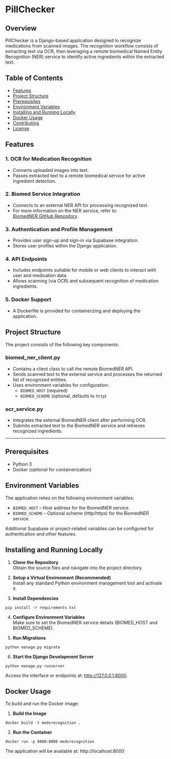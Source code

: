 # **PillChecker**

## Overview

PillChecker is a Django-based application designed to recognize medications from scanned images. The recognition workflow consists of extracting text via OCR, then leveraging a remote biomedical Named Entity Recognition (NER) service to identify active ingredients within the extracted text.


## Table of Contents

- [Features](#features)
- [Project Structure](#project-structure)
- [Prerequisites](#prerequisites)
- [Environment Variables](#environment-variables)
- [Installing and Running Locally](#installing-and-running-locally)
- [Docker Usage](#docker-usage)
- [Contributing](#contributing)
- [License](#license)

## Features

### 1. **OCR for Medication Recognition**  
- Converts uploaded images into text.
- Passes extracted text to a remote biomedical service for active ingredient detection.

### 2. **Biomed Service Integration**  
- Connects to an external NER API for processing recognized text.  
- For more information on the NER service, refer to:  
  [BiomedNER GitHub Repository](https://github.com/SPerekrestova/BiomedNER).

### 3. **Authentication and Profile Management**  
- Provides user sign-up and sign-in via Supabase integration.  
- Stores user profiles within the Django application.

### 4. **API Endpoints**  
- Includes endpoints suitable for mobile or web clients to interact with user and medication data.  
- Allows scanning (via OCR) and subsequent recognition of medication ingredients.

### 5. **Docker Support**  
- A Dockerfile is provided for containerizing and deploying the application.

## Project Structure

The project consists of the following key components:

### **biomed_ner_client.py**
- Contains a client class to call the remote BiomedNER API.
- Sends scanned text to the external service and processes the returned list of recognized entities.
- Uses environment variables for configuration:
  - `BIOMED_HOST` (required)
  - `BIOMED_SCHEME` (optional, defaults to `http`)

### **ocr_service.py**
- Integrates the external BiomedNER client after performing OCR.
- Submits extracted text to the BiomedNER service and retrieves recognized ingredients.

---

## Prerequisites

- Python 3  
- Docker (optional for containerization)  

## Environment Variables

The application relies on the following environment variables:

- `BIOMED_HOST` – Host address for the BiomedNER service.  
- `BIOMED_SCHEME` – Optional scheme (http/https) for the BiomedNER service.  

Additional Supabase or project-related variables can be configured for authentication and other features.

## Installing and Running Locally

1. **Clone the Repository**  
   Obtain the source files and navigate into the project directory.

2. **Setup a Virtual Environment (Recommended)**  
   Install any standard Python environment management tool and activate it.

3. **Install Dependencies**  
```shell script
pip install -r requirements.txt
```

4. **Configure Environment Variables**  
   Make sure to set the BiomedNER service details (BIOMED_HOST and BIOMED_SCHEME).

5. **Run Migrations**  
```shell script
python manage.py migrate
```

6. **Start the Django Development Server**  
```shell script
python manage.py runserver
```
   Access the interface or endpoints at: http://127.0.0.1:8000.

## Docker Usage

To build and run the Docker image:

1. **Build the Image**  
```shell script
docker build -t medsrecognition .
```

2. **Run the Container**  
```shell script
docker run -p 8000:8000 medsrecognition
```
   The application will be available at: http://localhost:8000
